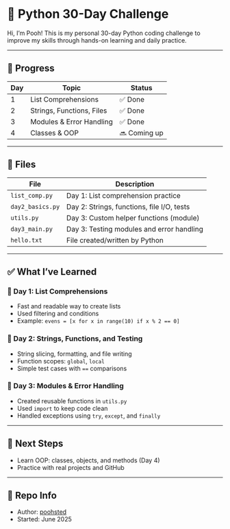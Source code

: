 # 🐍 Python 30-Day Challenge

Hi, I’m Pooh! This is my personal 30-day Python coding challenge to improve my skills through hands-on learning and daily practice.

---

## 📅 Progress

| Day | Topic                        | Status   |
|-----|------------------------------|----------|
| 1   | List Comprehensions          | ✅ Done  |
| 2   | Strings, Functions, Files    | ✅ Done  |
| 3   | Modules & Error Handling     | ✅ Done  |
| 4   | Classes & OOP                | 🔜 Coming up |

---

## 📂 Files

| File            | Description                                |
|-----------------|--------------------------------------------|
| `list_comp.py`  | Day 1: List comprehension practice         |
| `day2_basics.py`| Day 2: Strings, functions, file I/O, tests |
| `utils.py`      | Day 3: Custom helper functions (module)    |
| `day3_main.py`  | Day 3: Testing modules and error handling  |
| `hello.txt`     | File created/written by Python             |

---

## ✅ What I’ve Learned

### 🧠 Day 1: List Comprehensions
- Fast and readable way to create lists
- Used filtering and conditions
- Example: `evens = [x for x in range(10) if x % 2 == 0]`

### 🧠 Day 2: Strings, Functions, and Testing
- String slicing, formatting, and file writing
- Function scopes: `global`, `local`
- Simple test cases with `==` comparisons

### 🧠 Day 3: Modules & Error Handling
- Created reusable functions in `utils.py`
- Used `import` to keep code clean
- Handled exceptions using `try`, `except`, and `finally`

---

## 🚀 Next Steps
- Learn OOP: classes, objects, and methods (Day 4)
- Practice with real projects and GitHub

---

## 📌 Repo Info
- Author: [poohsted](https://github.com/poohsted)
- Started: June 2025
